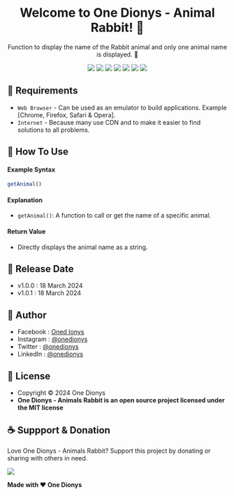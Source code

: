 <h1 align="center">Welcome to One Dionys - Animal Rabbit! 👋 </h1>

<p align="center">Function to display the name of the Rabbit animal and only one animal name is displayed. 💖 </p>

<p align="center">
<img src="https://img.shields.io/github/contributors/onedionys/onedionys-animal-rabbit?style=flat-square">
<img src="https://img.shields.io/github/issues/onedionys/onedionys-animal-rabbit?style=flat-square">
<img src="https://img.shields.io/github/stars/onedionys/onedionys-animal-rabbit?style=flat-square"> 
<img src="https://img.shields.io/github/forks/onedionys/onedionys-animal-rabbit?style=flat-square">
<img src="https://img.shields.io/github/last-commit/onedionys/onedionys-animal-rabbit.svg?style=flat-square">
<img src="https://img.shields.io/github/languages/code-size/onedionys/onedionys-animal-rabbit?style=flat-square">
<img src="https://img.shields.io/github/license/onedionys/onedionys-animal-rabbit?style=flat-square">
</p>

## 💾 Requirements

* `Web Browser` - Can be used as an emulator to build applications. Example [Chrome, Firefox, Safari & Opera].
* `Internet` - Because many use CDN and to make it easier to find solutions to all problems.

## 🎯 How To Use

#### Example Syntax

```javascript
getAnimal()
```

#### Explanation

* `getAnimal()`: A function to call or get the name of a specific animal.

#### Return Value

* Directly displays the animal name as a string.

## 📆 Release Date

* v1.0.0 : 18 March 2024
* v1.0.1 : 18 March 2024

## 🧑 Author

* Facebook : <a href="https://www.facebook.com/theonedionys"> Oned Ionys</a>
* Instagram : <a href="https://www.instagram.com/onedionys/"> @onedionys</a>
* Twitter : <a href="https://twitter.com/onedionys"> @onedionys</a>
* LinkedIn :  <a href="https://www.linkedin.com/in/onedionys/"> @onedionys</a>

## 📝 License

* Copyright © 2024 One Dionys
* **One Dionys - Animals Rabbit is an open source project licensed under the MIT license**

## ☕️ Suppport & Donation

Love One Dionys - Animals Rabbit? Support this project by donating or sharing with others in need.

<a href="https://www.buymeacoffee.com/onedionys"><img src="https://img.shields.io/badge/Buy_Me_A_Coffee-FFDD00?style=for-the-badge&logo=buy-me-a-coffee&logoColor=black"/> </a>

**Made with ❤️ One Dionys**
